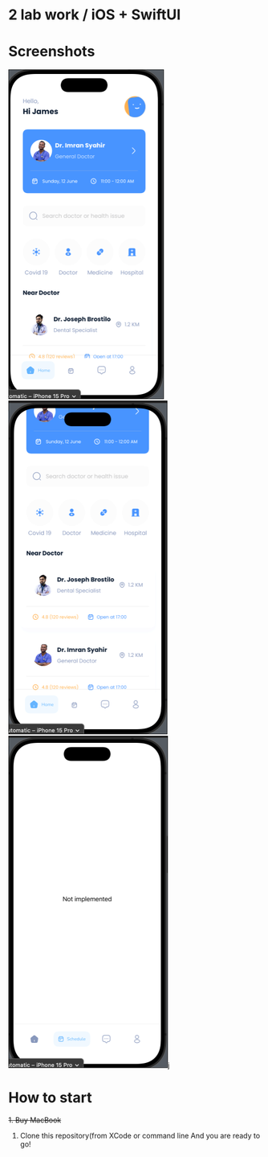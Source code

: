 # 2 lab work / iOS + SwiftUI
# Screenshots
![first screenshot](assets/first.png)
![second screenshot](assets/second.png)
![third screenshot](assets/third.png)j

# How to start
~~1. Buy MacBook~~
1. Clone this repository(from XCode or command line
And you are ready to go!
